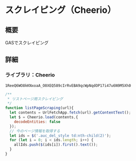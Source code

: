 # スクレイピング（Cheerio）
## 概要
GASでスクレイピング
## 詳細
### ライブラリ：Cheerio
```
1ReeQ6WO8kKNxoaA_O0XEQ589cIrRvEBA9qcWpNqdOP17i47u6N9M5Xh0
```
```JavaScript
/**
 * リストページ用スクレイピング
 */
function listPageScraping(url){
  let contents = UrlFetchApp.fetch(url).getContentText();
  let $ = Cheerio.load(contents,{
    decodeEntities: false
  });
  // 今のページ情報を取得する
  let ids = $('.auc_del_style td:nth-child(2)');
  for (let i = 0; i < ids.length; i++) {
    allIds.push($(ids[i]).first().text());
  }
}
```
